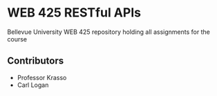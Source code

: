 # WEB 425 RESTful APIs
Bellevue University WEB 425 repository holding all assignments for the course

## Contributors
* Professor Krasso
* Carl Logan
